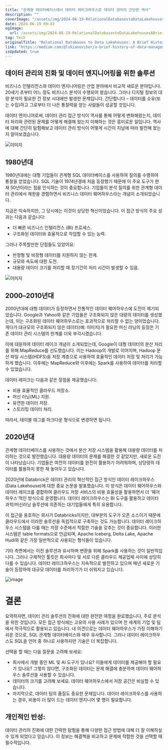 ```yaml
---
title: "관계형 데이터베이스에서 데이터 레이크하우스로 데이터 관리의 간단한 역사"
description: ""
coverImage: "/assets/img/2024-06-19-RelationalDatabasestoDataLakehousesABriefHistoryofDataManagement_0.png"
date: 2024-06-19 09:43
ogImage:
  url: /assets/img/2024-06-19-RelationalDatabasestoDataLakehousesABriefHistoryofDataManagement_0.png
tag: Tech
originalTitle: "Relational Databases to Data Lakehouses: A Brief History of Data Management"
link: "https://medium.com/@lukianovihor/a-brief-history-of-data-management-from-relational-databases-to-data-lakehouses-b76edcafe866"
isUpdated: true
---
```


## 데이터 관리의 진화 및 데이터 엔지니어링을 위한 솔루션

비즈니스 인텔리전스와 데이터 엔지니어링은 산업 분야에서 비교적 새로운 분야입니다. 20세기 초부터 어느 정도 비즈니스 분석이 수행되어 왔습니다. 그러나 디지털 정보의 대량 분석이 필요한 건 정보 시대에만 발생한 문제입니다. 간단합니다 – 데이터를 소유(또는 수집)하고 그로부터 더 나은 통찰력을 얻는 사람들이 성공할 것입니다.

데이터 엔지니어로써, 데이터 관리 접근 방식이 역사를 통해 어떻게 변화해왔는지, 데이터 처리와 관련된 문제를 어떻게 해결해 왔는지 이해하는 것은 흥미로운 일입니다. 역사에 대해 간단히 탐험해보고 데이터 관리 방식이 어떻게 시간이 지남에 따라 발전해 왔는지 알아보겠습니다.

![이미지](/assets/img/2024-06-19-RelationalDatabasestoDataLakehousesABriefHistoryofDataManagement_0.png)

<!-- cozy-coder - 수평 -->

<ins class="adsbygoogle"
     style="display:block"
     data-ad-client="ca-pub-4877378276818686"
     data-ad-slot="1107185301"
     data-ad-format="auto"
     data-full-width-responsive="true"></ins>

<script>
     (adsbygoogle = window.adsbygoogle || []).push({});
</script>

## 1980년대

1980년대에는 대형 기업들이 관계형 SQL 데이터베이스를 사용하여 질의를 수행하여 통찰을 얻었습니다. SQL 기술이 1974년경에 처음 등장했기 때문에 이 주요 도구가 현재 50년이라는 점을 인식하는 것이 중요합니다. 기업들이 분석 질의를 위한 관계형 데이터 관리에서 제한을 경험하면서 비즈니스 데이터 웨어하우스라는 개념이 소개되었습니다.

지금은 익숙하지만, 그 당시에는 이것이 상당한 혁신이었습니다. 이 접근 방식의 주요 성과는 다음과 같습니다:

- 더 빠른 비즈니스 인텔리전스 (BI) 프로세스.
- 구조화된 데이터와 효율적으로 작업할 수 있는 능력.

<!-- cozy-coder - 수평 -->

<ins class="adsbygoogle"
     style="display:block"
     data-ad-client="ca-pub-4877378276818686"
     data-ad-slot="1107185301"
     data-ad-format="auto"
     data-full-width-responsive="true"></ins>

<script>
     (adsbygoogle = window.adsbygoogle || []).push({});
</script>

그러나 주목할만한 단점들도 있었어요:

- 반정형 및 비정형 데이터를 지원하지 않는 한계.
- 규모와 속도에 대한 도전.
- 대용량 데이터 크기를 처리할 때 장기간의 처리 시간이 발생할 수 있음.

![이미지](/assets/img/2024-06-19-RelationalDatabasestoDataLakehousesABriefHistoryofDataManagement_1.png)

## 2000–2010년대

<!-- cozy-coder - 수평 -->

<ins class="adsbygoogle"
     style="display:block"
     data-ad-client="ca-pub-4877378276818686"
     data-ad-slot="1107185301"
     data-ad-format="auto"
     data-full-width-responsive="true"></ins>

<script>
     (adsbygoogle = window.adsbygoogle || []).push({});
</script>

2000년대에 대형 데이터가 등장하면서 전통적인 데이터 웨어하우스에 도전이 제기되었습니다. Google과 Yahoo와 같은 기업들은 구조화되지 않은 대량의 데이터를 생성했는데, 이는 구조화된 데이터 웨어하우스로는 효과적으로 처리할 수 없는 양이었습니다. 게다가 대규모의 구조화되지 않은 데이터(예: 이미지)가 필요한 머신 러닝의 등장은 기존 데이터 관리 시스템의 한계를 더욱 부각시켰습니다.

이에 대응하여 데이터 레이크 개념이 소개되었는데, Google이 대형 데이터의 분산 처리를 위해 MapReduce를 선도했습니다. 이는 Hadoop의 개발로 이어지며, Hadoop 분산 파일 시스템(HDFS)을 저장 계층으로 사용하여 효율적인 데이터 저장 및 처리가 가능하게 했습니다. 이후에는 MapReduce와 이후에는 Spark를 사용하여 데이터를 처리할 수 있었습니다.

데이터 레이크는 다음과 같은 장점을 제공했습니다:

- 비용 효율적인 클라우드 저장소.
- 머신 러닝(ML) 지원.
- 유연한 데이터 저장.
- 스트리밍 데이터 처리.

<!-- cozy-coder - 수평 -->

<ins class="adsbygoogle"
     style="display:block"
     data-ad-client="ca-pub-4877378276818686"
     data-ad-slot="1107185301"
     data-ad-format="auto"
     data-full-width-responsive="true"></ins>

<script>
     (adsbygoogle = window.adsbygoogle || []).push({});
</script>

따라서, 테이블 태그를 마크다운 형식으로 변경하면 됩니다.

<!-- cozy-coder - 수평 -->

<ins class="adsbygoogle"
     style="display:block"
     data-ad-client="ca-pub-4877378276818686"
     data-ad-slot="1107185301"
     data-ad-format="auto"
     data-full-width-responsive="true"></ins>

<script>
     (adsbygoogle = window.adsbygoogle || []).push({});
</script>

## 2020년대

관계형 데이터베이스를 사용하는 것에서 분산 저장 시스템을 활용해 대용량 데이터를 처리하는 것으로 발전했습니다. 대용량 데이터의 문제를 해결한 것 같았지만, 새로운 도전이 나타났습니다. 기업들은 여전히 데이터를 완전히 활용하기 어려워하며, 상당량의 데이터를 활용하지 못한 채 놓아두고 있습니다.

2020년에 Databrick은 데이터 관리의 혁신적인 접근 방식인 데이터 레이크하우스(Data Lakehouse)에 대한 중요 논문을 발표했습니다. 이 방식은 데이터 웨어하우스와 데이터 레이크를 결합하여 클라우드 저장 서비스의 비용 효율성을 활용하면서 더 '웨어하우스'적인 방식으로 운영합니다. 데이터 레이크하우스는 BI 도구를 활용하고 데이터 과학/머신러닝 솔루션에 의존하는 대기업들에게 특히 유용합니다.

이 접근을 옹호하는 회사가 Databricks이지만, 대부분의 도구가 오픈 소스이기 때문에 클라우드에서 이러한 솔루션을 독립적으로 구축하는 것도 가능합니다. 데이터 레이크하우스 시스템을 다룰 때는 저장 수준에서 적절한 기술을 갖추는 것이 중요합니다. 이러한 시스템은 table formats으로 언급되며, Apache Iceberg, Delta Lake, Apache Hudi와 같은 가장 일반적으로 사용되는 형식들이 있습니다.

<!-- cozy-coder - 수평 -->

<ins class="adsbygoogle"
     style="display:block"
     data-ad-client="ca-pub-4877378276818686"
     data-ad-slot="1107185301"
     data-ad-format="auto"
     data-full-width-responsive="true"></ins>

<script>
     (adsbygoogle = window.adsbygoogle || []).push({});
</script>

기타 측면에서는 이전 솔루션과 유사하며 변환을 위해 Spark를 사용하는 것이 일반적입니다. 그러나 구체적인 툴킷은 회사마다 및 서로 다른 클라우드 제공업체 사이에 상당히 다를 수 있습니다. 데이터 레이크하우스는 지속적으로 발전하고 있으며 매년 새로운 기술이 등장하여 대규모 데이터를 처리하기가 더 쉬워지고 있습니다.

![image](/assets/img/2024-06-19-RelationalDatabasestoDataLakehousesABriefHistoryofDataManagement_3.png)

# 결론

요약하자면, 데이터 관리 솔루션의 진화에 대한 완전한 여정을 완료했습니다, 주로 분석을 위한 것입니다. 모든 접근 방식에는 고유의 사용 사례가 있으며 전 세계의 기업 및 팀에서 적극적으로 활용되고 있습니다. 내 의견으로는 데이터 웨어하우스가 가장 이해하기 쉬운 것으로, SQL 관계형 데이터베이스와 매우 유사합니다. 그러나 데이터 레이크하우스도 SQL을 언어 중 하나로 사용하지만 기술은 더 복잡합니다.

<!-- cozy-coder - 수평 -->

<ins class="adsbygoogle"
     style="display:block"
     data-ad-client="ca-pub-4877378276818686"
     data-ad-slot="1107185301"
     data-ad-format="auto"
     data-full-width-responsive="true"></ins>

<script>
     (adsbygoogle = window.adsbygoogle || []).push({});
</script>

선택을 할 때는 다음 질문을 고려해 보세요:

- 회사에서 개발 중인 ML 및 AI 도구가 있나요? 이들에게 데이터를 제공해야 할 필요가 있나요? 그렇지 않다면, 구조화된 데이터는 문제 해결에 충분하며 데이터 웨어하우스 솔루션을 사용할 수 있습니다.
- 데이터의 크기를 고려해 보세요. 데이터 웨어하우스에서 저장 공간은 비실할 수 있습니다.
- 마지막으로, 데이터 팀의 품질도 중요한 문제입니다. 데이터 레이크하우스를 사용하는 경우, 비용이 더 많이 드는 데이터 엔지니어 몇 명이 필요합니다.

## 개인적인 반성:

데이터 관리의 진화에 대한 간략한 탐험을 통해 다양한 접근 방법에 대해 더 잘 이해하실 수 있게 되었다고 믿습니다. 이 정보는 해결책을 비교하고 문제에 적합한 것을 선택할 때 필수적입니다.

